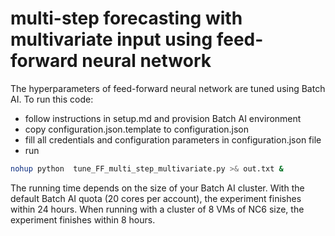 # multi-step forecasting with multivariate input using feed-forward neural network

The hyperparameters of feed-forward neural network are tuned using Batch AI. To run this code:
* follow instructions in setup.md and provision Batch AI environment
* copy configuration.json.template to configuration.json
* fill all credentials and configuration parameters in configuration.json file
* run
```bash
nohup python  tune_FF_multi_step_multivariate.py >& out.txt &
```

The running time depends on the size of your Batch AI cluster. With the default Batch AI quota (20 cores per account), the experiment finishes 
within 24 hours. When running with a cluster of 8 VMs of NC6 size, the experiment finishes within 8 hours.
